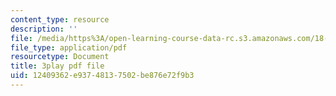 ```yaml
---
content_type: resource
description: ''
file: /media/https%3A/open-learning-course-data-rc.s3.amazonaws.com/18-404j-theory-of-computation-fall-2020/12409362e93748137502be876e72f9b3_IycOPFmEQk8.pdf
file_type: application/pdf
resourcetype: Document
title: 3play pdf file
uid: 12409362-e937-4813-7502-be876e72f9b3
---
```


